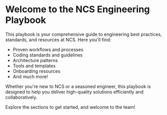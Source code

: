 

# Welcome to the NCS Engineering Playbook

This playbook is your comprehensive guide to engineering best practices, standards, and resources at NCS. Here you'll find:

- Proven workflows and processes
- Coding standards and guidelines
- Architecture patterns
- Tools and templates
- Onboarding resources
- And much more!

Whether you're new to NCS or a seasoned engineer, this playbook is designed to help you deliver high-quality solutions efficiently and collaboratively.


Explore the sections to get started, and welcome to the team!
